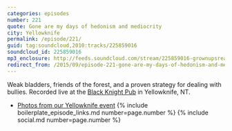 ```yaml
---
categories: episodes
number: 221
quote: Gone are my days of hedonism and mediocrity
city: Yellowknife
permalink: /episode/221/
guid: tag:soundcloud,2010:tracks/225859016
soundcloud_id: 225859016
mp3_enclosure: http://feeds.soundcloud.com/stream/225859016-grownupsreadthingstheywroteaskids-s2e21.mp3
redirect_from: /2015/09/episode-221-gone-are-my-days-of-hedonism-and-mediocrity-yellowknife/
---
```


Weak bladders, friends of the forest, and a proven strategy for dealing with bullies. Recorded live at the [Black Knight Pub](http://www.blackknightpub.com/) in Yellowknife, NT.

- [Photos from our Yellowknife event](https://www.facebook.com/media/set/?set=a.10153313563143600.1073741845.121054468599&type=3)
{% include boilerplate_episode_links.md number=page.number %}
{% include social.md number=page.number %}